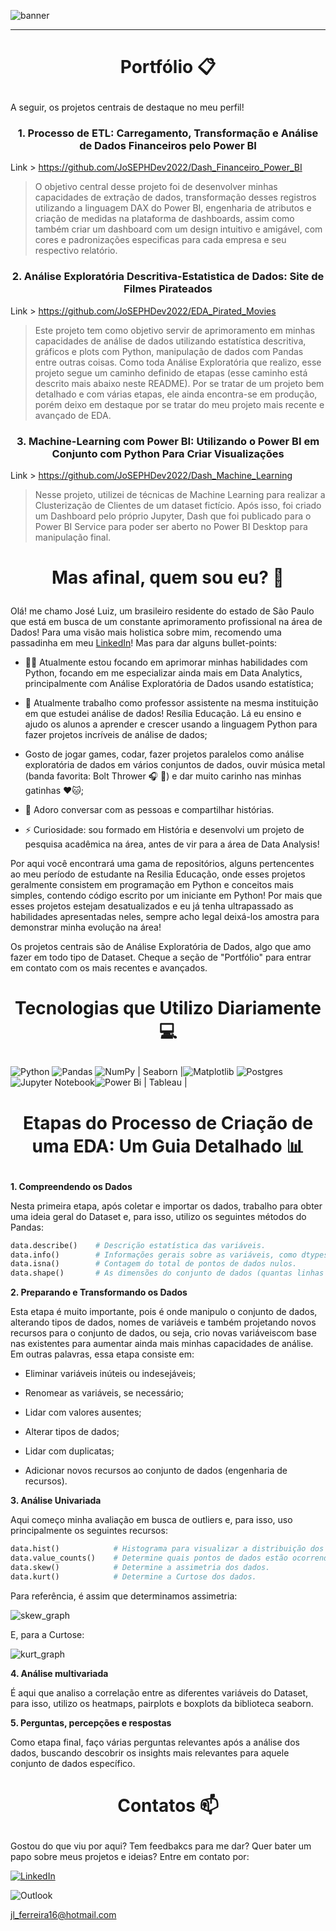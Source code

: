 ![banner](https://raw.githubusercontent.com/JoSEPHDev2022/JoSEPHDev2022/main/bann.png)

---
<h1>
    <p align="center">
        <b>Portfólio 📋</b>
    </p>
</h1>

A seguir, os projetos centrais de destaque no meu perfil!

<h3>
<p align="center">
    <b>
    1. Processo de ETL: Carregamento, Transformação e Análise de Dados Financeiros pelo Power BI
    </b>
</p>
</h3>

Link > https://github.com/JoSEPHDev2022/Dash_Financeiro_Power_BI

>O objetivo central desse projeto foi de desenvolver minhas capacidades de extração de dados, transformação desses registros utilizando a linguagem DAX do Power BI, engenharia de atributos e criação de medidas na plataforma de dashboards, assim como também criar um dashboard com um design intuitivo e amigável, com cores e padronizações especificas para cada empresa e seu respectivo relatório.

<h3>
<p align="center">
    <b>
    2. Análise Exploratória Descritiva-Estatistica de Dados: Site de Filmes Pirateados
    </b>
</p>
</h3>

Link > https://github.com/JoSEPHDev2022/EDA_Pirated_Movies

> Este projeto tem como objetivo servir de aprimoramento em minhas capacidades de análise de dados utilizando estatística descritiva, gráficos e plots com Python,
manipulação de dados com Pandas entre outras coisas. Como toda Análise Exploratória que realizo, esse projeto segue um caminho definido de etapas (esse caminho está descrito mais abaixo neste README). Por se tratar de um projeto bem detalhado e com várias etapas, ele ainda encontra-se em produção, porém deixo em destaque por se tratar do meu projeto mais recente e avançado de EDA.

<h3>
<p align="center">
    <b>
    3. Machine-Learning com Power BI: Utilizando o Power BI em Conjunto com Python Para Criar Visualizações
    </b>
</p>
</h3>

Link > https://github.com/JoSEPHDev2022/Dash_Machine_Learning

> Nesse projeto, utilizei de técnicas de Machine Learning para realizar a Clusterização de Clientes de um dataset fictício. Após isso, foi criado um Dashboard pelo próprio Jupyter, Dash que foi publicado para o Power BI Service para poder ser aberto no Power BI Desktop para manipulação final.

<h1>
    <p align="center">
        <b>Mas afinal, quem sou eu? 📰 </b>
    </p>
</h1>


Olá! me chamo José Luiz, um brasileiro residente do estado de São Paulo que está em busca de um constante aprimoramento profissional na área de Dados! Para uma visão mais holistica sobre mim, recomendo uma passadinha em meu [LinkedIn](https://www.linkedin.com/in/jose-luiz-ferreira-junior/)! Mas para dar alguns bullet-points:

- 👨‍💻 Atualmente estou focando em aprimorar minhas habilidades com Python, focando em me especializar ainda mais em Data Analytics, principalmente com Análise Exploratória de Dados usando estatística;

- 🔭 Atualmente trabalho como professor assistente na mesma instituição em que estudei análise de dados! Resília Educação. Lá eu ensino e ajudo os alunos a aprender e crescer usando a linguagem Python para fazer projetos incríveis de análise de dados;

- Gosto de jogar games, codar, fazer projetos paralelos como análise exploratória de dados em vários conjuntos de dados, ouvir música metal (banda favorita: Bolt Thrower 🎧 🤘) e dar muito carinho nas minhas gatinhas ❤️🐱;

- 💬 Adoro conversar com as pessoas e compartilhar histórias.

- ⚡ Curiosidade: sou formado em História e desenvolvi um projeto de pesquisa acadêmica na área, antes de vir para a área de Data Analysis!

Por aqui você encontrará uma gama de repositórios, alguns pertencentes ao meu período de estudante na Resilia Educação, onde esses projetos geralmente consistem em programação em Python e conceitos mais simples, contendo código escrito por um iniciante em Python! Por mais que esses projetos estejam desatualizados e eu já tenha ultrapassado as habilidades apresentadas neles, sempre acho legal deixá-los amostra para demonstrar minha evolução na área!

Os projetos centrais são de Análise Exploratória de Dados, algo que amo fazer em todo tipo de Dataset. Cheque a seção de "Portfólio" para entrar em contato com os mais recentes e avançados.

<h1>
    <p align="center">
        <b>Tecnologias que Utilizo Diariamente 💻 </b>
    </p>
</h1>

![Python](https://img.shields.io/badge/python-3670A0?style=for-the-badge&logo=python&logoColor=ffdd54) ![Pandas](https://img.shields.io/badge/pandas-%23150458.svg?style=for-the-badge&logo=pandas&logoColor=white)  ![NumPy](https://img.shields.io/badge/numpy-%23013243.svg?style=for-the-badge&logo=numpy&logoColor=white) | Seaborn |![Matplotlib](https://img.shields.io/badge/Matplotlib-%23ffffff.svg?style=for-the-badge&logo=Matplotlib&logoColor=black) ![Postgres](https://img.shields.io/badge/postgres-%23316192.svg?style=for-the-badge&logo=postgresql&logoColor=white) ![Jupyter Notebook](https://img.shields.io/badge/jupyter-%23FA0F00.svg?style=for-the-badge&logo=jupyter&logoColor=white)![Power Bi](https://img.shields.io/badge/power_bi-F2C811?style=for-the-badge&logo=powerbi&logoColor=black) | Tableau |

<h1>
    <p align="center">
        <b>Etapas do Processo de Criação de uma EDA: Um Guia Detalhado 📊 </b>
    </p>
</h1>

**1. Compreendendo os Dados**

Nesta primeira etapa, após coletar e importar os dados, trabalho para obter uma ideia geral do Dataset e, para isso, utilizo os seguintes métodos do Pandas:

```python
data.describe()    # Descrição estatística das variáveis.
data.info()        # Informações gerais sobre as variáveis, como dtypes e uso de memória.
data.isna()        # Contagem do total de pontos de dados nulos.
data.shape()       # As dimensões do conjunto de dados (quantas linhas e colunas).
```

**2. Preparando e Transformando os Dados**

Esta etapa é muito importante, pois é onde manipulo o conjunto de dados, alterando tipos de dados, nomes de variáveis ​​e também projetando novos recursos para o conjunto de dados, ou seja, crio novas variáveis ​​com base nas existentes para aumentar ainda mais minhas capacidades de análise. Em outras palavras, essa etapa consiste em:

- Eliminar variáveis ​​inúteis ou indesejáveis;

- Renomear as variáveis, se necessário;

- Lidar com valores ausentes;

- Alterar tipos de dados;

- Lidar com duplicatas;

- Adicionar novos recursos ao conjunto de dados (engenharia de recursos).

**3. Análise Univariada**

Aqui começo minha avaliação em busca de outliers e, para isso, uso principalmente os seguintes recursos:

```python
data.hist()            # Histograma para visualizar a distribuição dos dados.
data.value_counts()    # Determine quais pontos de dados estão ocorrendo mais vezes na variável.
data.skew()            # Determine a assimetria dos dados.
data.kurt()            # Determine a Curtose dos dados.
``` 

Para referência, é assim que determinamos assimetria:

![skew_graph](https://www.biologyforlife.com/uploads/2/2/3/9/22392738/c101b0da6ea1a0dab31f80d9963b0368_orig.png)

E, para a Curtose:

![kurt_graph](https://ars.els-cdn.com/content/image/3-s2.0-B9780128168189000159-f05-02-9780128168189.jpg)

**4. Análise multivariada**

É aqui que analiso a correlação entre as diferentes variáveis ​​do Dataset, para isso, utilizo os heatmaps, pairplots e boxplots da biblioteca seaborn.


**5. Perguntas, percepções e respostas**

Como etapa final, faço várias perguntas relevantes após a análise dos dados, buscando descobrir os insights mais relevantes para aquele conjunto de dados específico.

<h1>
    <p align="center">
        <b>Contatos 📫 </b>
    </p>
</h1>

Gostou do que viu por aqui? Tem feedbakcs para me dar? Quer bater um papo sobre meus projetos e ideias? Entre em contato por:

[![LinkedIn](https://img.shields.io/badge/linkedin-%230077B5.svg?style=for-the-badge&logo=linkedin&logoColor=white)](https://www.linkedin.com/in/jose-luiz-ferreira-junior/)

![Outlook](https://img.shields.io/badge/Microsoft_Outlook-0078D4?style=for-the-badge&logo=microsoft-outlook&logoColor=white)

jl_ferreira16@hotmail.com
